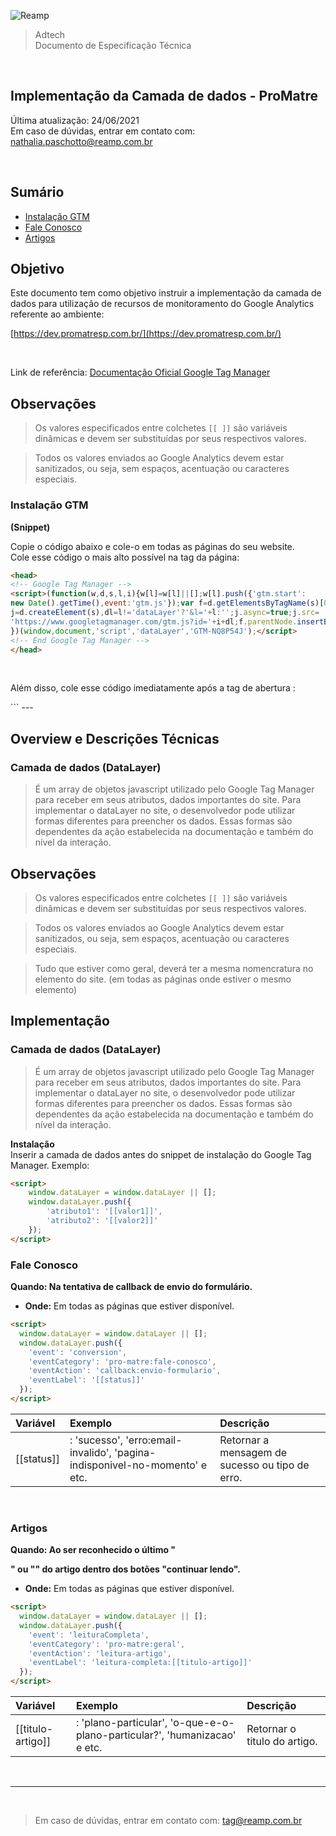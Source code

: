 ![Reamp](https://github.com/adtechReamp/client/blob/main/logo.png?raw=true)

> Adtech<br />
> Documento de Especificação Técnica

<br />

## Implementação da Camada de dados - ProMatre 
Última atualização: 24/06/2021 <br />
Em caso de dúvidas, entrar em contato com: [nathalia.paschotto@reamp.com.br](nathalia.paschotto@reamp.com.br)

<br />

## Sumário

- [Instalação GTM](#instalacao-gtm)
- [Fale Conosco](#fale-conosco)
- [Artigos](#artigos)



## Objetivo
Este documento tem como objetivo instruir a implementação da camada de dados para utilização de recursos de monitoramento do Google Analytics referente ao ambiente:

[https://dev.promatresp.com.br/](https://dev.promatresp.com.br/)

<br />


Link de referência: [Documentação Oficial Google Tag Manager](https://developers.google.com/tag-manager/quickstart)


## Observações
> Os valores especificados entre colchetes `[[ ]]` são variáveis dinâmicas e devem ser substituídas por seus respectivos valores.<br />

> Todos os valores enviados ao Google Analytics devem estar sanitizados, ou seja, sem espaços, acentuação ou caracteres especiais. <br />

### Instalação GTM 
<b> (Snippet) </b>

<p> Copie o código abaixo e cole-o em todas as páginas do seu website.<br>
Cole esse código o mais alto possível na tag <head> da página:</p>
	
```html
<head>
<!-- Google Tag Manager -->
<script>(function(w,d,s,l,i){w[l]=w[l]||[];w[l].push({'gtm.start':
new Date().getTime(),event:'gtm.js'});var f=d.getElementsByTagName(s)[0],
j=d.createElement(s),dl=l!='dataLayer'?'&l='+l:'';j.async=true;j.src=
'https://www.googletagmanager.com/gtm.js?id='+i+dl;f.parentNode.insertBefore(j,f);
})(window,document,'script','dataLayer','GTM-NQ8P54J');</script>
<!-- End Google Tag Manager -->
</head>
```
	
<br>
<p> Além disso, cole esse código imediatamente após a tag de abertura <body>: </p>
	
<body>
<!-- Google Tag Manager (noscript) -->
<noscript><iframe src="https://www.googletagmanager.com/ns.html?id=GTM-NQ8P54J"
height="0" width="0" style="display:none;visibility:hidden"></iframe></noscript>
<!-- End Google Tag Manager (noscript) -->
</body>
```
---

## Overview e Descrições Técnicas

### Camada de dados (DataLayer)

> É um array de objetos javascript utilizado pelo Google Tag Manager para receber em seus atributos, dados importantes do site.
Para implementar o dataLayer no site, o desenvolvedor pode utilizar formas diferentes para preencher os dados. Essas formas são dependentes da ação estabelecida na documentação e também do nível da interação.

## Observações
> Os valores especificados entre colchetes `[[ ]]` são variáveis dinâmicas e devem ser substituídas por seus respectivos valores.<br />

> Todos os valores enviados ao Google Analytics devem estar sanitizados, ou seja, sem espaços, acentuação ou caracteres especiais. <br />

> Tudo que estiver como geral, deverá ter a mesma nomencratura no elemento do site. (em todas as páginas onde estiver o mesmo elemento)

## Implementação

### Camada de dados (DataLayer)

> É um array de objetos javascript utilizado pelo Google Tag Manager para receber em seus atributos, dados importantes do site.
Para implementar o dataLayer no site, o desenvolvedor pode utilizar formas diferentes para preencher os dados. Essas formas são dependentes da ação estabelecida na documentação e também do nível da interação.

**Instalação**<br />
Inserir a camada de dados antes do snippet de instalação do Google Tag Manager. Exemplo:


```html
<script>
	window.dataLayer = window.dataLayer || [];
	window.dataLayer.push({
		'atributo1': '[[valor1]]',
		'atributo2': '[[valor2]]'
	});
</script>
```

### Fale Conosco

**Quando:   Na tentativa de callback de envio do formulário.**<br />

- **Onde:**  Em todas as páginas que estiver disponível.
    
```html
<script>
  window.dataLayer = window.dataLayer || [];
  window.dataLayer.push({
    'event': 'conversion',
    'eventCategory': 'pro-matre:fale-conosco',
    'eventAction': 'callback:envio-formulario',
    'eventLabel': '[[status]]'
  });
</script>

```

| Variável        | Exemplo                               | Descrição                         |
| :-------------- | :------------------------------------ | :-------------------------------- |
|[[status]]| :  'sucesso', 'erro:email-invalido', 'pagina-indisponivel-no-momento' e etc.|  Retornar a mensagem de sucesso ou tipo de erro. |


<br />

### Artigos


**Quando:   Ao ser reconhecido o último "</p>" ou "</div>" do artigo dentro dos botões "continuar lendo".**<br />

- **Onde:**  Em todas as páginas que estiver disponível.
    
```html
<script>
  window.dataLayer = window.dataLayer || [];
  window.dataLayer.push({
    'event': 'leituraCompleta',
    'eventCategory': 'pro-matre:geral',
    'eventAction': 'leitura-artigo',
    'eventLabel': 'leitura-completa:[[titulo-artigo]]'
  });
</script>

```

| Variável        | Exemplo                               | Descrição                         |
| :-------------- | :------------------------------------ | :-------------------------------- |
|[[titulo-artigo]]| :  'plano-particular', 'o-que-e-o-plano-particular?', 'humanizacao' e etc.|  Retornar o titulo do artigo. |


<br />


---

<br />

> Em caso de dúvidas, entrar em contato com: [tag@reamp.com.br](tag@reamp.com.br)

<br />

<script> document.querySelector('h1').style.display = 'none' </script>
